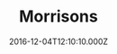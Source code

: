 ---
date: 2016-12-04T12:10:10.000Z
title: Morrisons
latitude: 52.04938134912715
longitude: 0.9546547409704537
category: checkin
---